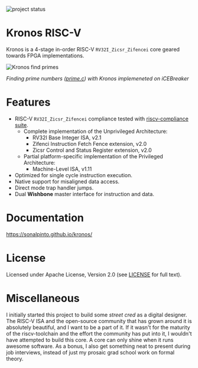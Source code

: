 ![project status](https://img.shields.io/badge/work-in%20progress-orange)

# Kronos RISC-V

Kronos is a 4-stage in-order RISC-V `RV32I_Zicsr_Zifencei` core geared towards FPGA implementations.

![Kronos find primes](https://i.imgur.com/TlzIKzC.gif)

*Finding prime numbers ([prime.c](https://github.com/SonalPinto/kronos/blob/master/src/snowflake/prime.c)) with Kronos implemeneted on iCEBreaker*


# Features

- RISC-V `RV32I_Zicsr_Zifencei` compliance tested with [riscv-compliance suite](https://github.com/SonalPinto/riscv-compliance).
  * Complete implementation of the Unprivileged Architecture:
    - RV32I Base Integer ISA, v2.1
    - Zifenci Instruction Fetch Fence extension, v2.0
    - Zicsr Control and Status Register extension, v2.0
  * Partial platform-specific implementation of the Privileged Architecture:
    - Machine-Level ISA, v1.11
- Optimized for single cycle instruction execution.
- Native support for misaligned data access.
- Direct mode trap handler jumps.
- Dual **Wishbone** master interface for instruction and data.
 
 
# Documentation

https://sonalpinto.github.io/kronos/


# License

Licensed under Apache License, Version 2.0 (see [LICENSE](https://github.com/SonalPinto/kronos/blob/master/LICENSE) for full text).


# Miscellaneous

I initially started this project to build some _street cred_ as a digital designer. The RISC-V ISA and the open-source community that has grown around it is absolutely beautiful, and I want to be a part of it. If it wasn't for the maturity of the riscv-toolchain and the effort the community has put into it, I wouldn't have attempted to build this core. A core can only shine when it runs awesome software. As a bonus, I also get something neat to present during job interviews, instead of just my prosaic grad school work on formal theory.
